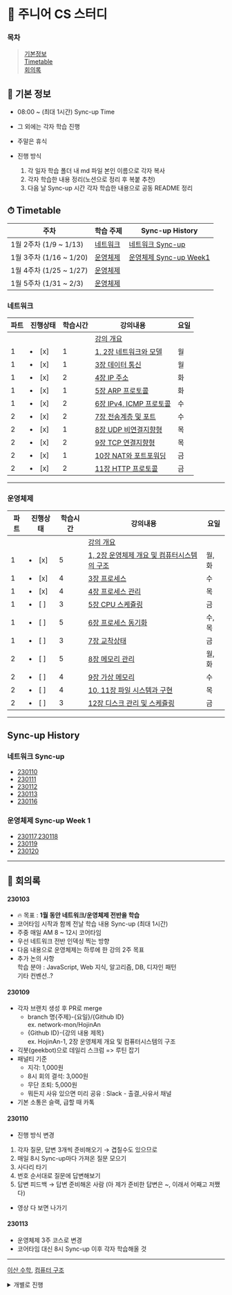 # 🌱 주니어 CS 스터디

### 목차

> [기본정보](#-기본-정보)  
> [Timetable](#-timetable)  
> [회의록](#-회의록)

## 📌 기본 정보

- 08:00 ~ (최대 1시간) Sync-up Time
- 그 외에는 각자 학습 진행
- 주말은 휴식

- 진행 방식
  1. 각 일자 학습 폴더 내 md 파일 본인 이름으로 각자 복사
  2. 각자 학습한 내용 정리(노션으로 정리 후 복붙 추천)
  3. 다음 날 Sync-up 시간 각자 학습한 내용으로 공동 README 정리

## ⏱ Timetable

| 주차                    | 학습 주제             | Sync-up History                                    |
| ----------------------- | --------------------- | -------------------------------------------------- |
| 1월 2주차 (1/9 ~ 1/13)  | [네트워크](#네트워크) | [네트워크 Sync-up](#네트워크-sync-up)              |
| 1월 3주차 (1/16 ~ 1/20) | [운영체제](#운영체제) | [운영체제 Sync-up Week1](#운영체제-sync-up-week-1) |
| 1월 4주차 (1/25 ~ 1/27) | [운영체제](#운영체제) |                                                    |
| 1월 5주차 (1/31 ~ 2/3)  | [운영체제](#운영체제) |                                                    |

### 네트워크

| 파트 | 진행상태       | 학습시간 | 강의내용                                                    | 요일 |
| ---- | -------------- | -------- | ----------------------------------------------------------- | ---- |
|      |                |          | [강의 개요](네트워크)                                       |      |
| 1    | <li> [x] </li> | 1        | [1, 2장 네트워크와 모델](네트워크/1,-2장-네트워크와-모델)   | 월   |
| 1    | <li> [x] </li> | 1        | [3장 데이터 통신](네트워크/3장-데이터-통신)                 | 월   |
| 1    | <li> [x] </li> | 2        | [4장 IP 주소](네트워크/4장-IP-주소)                         | 화   |
| 1    | <li> [x] </li> | 1        | [5장 ARP 프로토콜](네트워크/5장-ARP-프로토콜)               | 화   |
| 1    | <li> [x] </li> | 2        | [6장 IPv4, ICMP 프로토콜](네트워크/6장-IPv4,-ICMP-프로토콜) | 수   |
| 2    | <li> [x] </li> | 2        | [7장 전송계층 및 포트](네트워크/7장-전송계층-및-포트)       | 수   |
| 2    | <li> [x] </li> | 1        | [8장 UDP 비연결지향형](네트워크/8장-UDP-비연결지향형)       | 목   |
| 2    | <li> [x] </li> | 2        | [9장 TCP 연결지향형](네트워크/9장-TCP-연결지향형)           | 목   |
| 2    | <li> [x] </li> | 1        | [10장 NAT와 포트포워딩](네트워크/10장-NAT와-포트포워딩)     | 금   |
| 2    | <li> [x] </li> | 2        | [11장 HTTP 프로토콜](네트워크/11장-HTTP-프로토콜)           | 금   |

---

### 운영체제

| 파트 | 진행상태       | 학습시간 | 강의내용                                                                                            | 요일   |
| ---- | -------------- | -------- | --------------------------------------------------------------------------------------------------- | ------ |
|      |                |          | [강의 개요](운영체제)                                                                               |        |
| 1    | <li> [x] </li> | 5        | [1, 2장 운영체제 개요 및 컴퓨터시스템의 구조](운영체제/1,-2장-운영체제-개요-및-컴퓨터시스템의-구조) | 월, 화 |
| 1    | <li> [x] </li> | 4        | [3장 프로세스](운영체제/3장-프로세스)                                                               | 수     |
| 1    | <li> [x] </li> | 4        | [4장 프로세스 관리](운영체제/4장-프로세스-관리)                                                     | 목     |
| 1    | <li> [ ] </li> | 3        | [5장 CPU 스케쥴링](운영체제/5장-CPU-스케쥴링)                                                       | 금     |
| 1    | <li> [ ] </li> | 5        | [6장 프로세스 동기화](운영체제/6장-프로세스-동기화)                                                 | 수, 목 |
| 1    | <li> [ ] </li> | 3        | [7장 교착상태](운영체제/7장-교착상태)                                                               | 금     |
| 2    | <li> [ ] </li> | 5        | [8장 메모리 관리](운영체제/8장-메모리-관리)                                                         | 월, 화 |
| 2    | <li> [ ] </li> | 4        | [9장 가상 메모리](운영체제/9장-가상-메모리)                                                         | 수     |
| 2    | <li> [ ] </li> | 4        | [10, 11장 파일 시스템과 구현](운영체제/10,-11장-파일-시스템과-구현)                                 | 목     |
| 2    | <li> [ ] </li> | 3        | [12장 디스크 관리 및 스케쥴링](운영체제/12장-디스크-관리-및-스케쥴링)                               | 금     |

---

## Sync-up History

### 네트워크 Sync-up

- [230110](https://scandalous-helicona-d23.notion.site/1-2-3-6077914edd814111bdd926b946661e77)
- [230111](https://scandalous-helicona-d23.notion.site/4-IP-5-ARP-88997b55fab64c1a8408cc39c78a8681)
- [230112](https://scandalous-helicona-d23.notion.site/6-IPv4-ICMP-7-ea097ea987394bceaf8fc6683d8697f2)
- [230113](https://scandalous-helicona-d23.notion.site/8-UDP-9-TCP-770704258cf2465482f4507d96ea3d1e)
- [230116](https://scandalous-helicona-d23.notion.site/10-NAT-11-HTTP-010d1a630d0043d8ab33cf518cb58aa8)

### 운영체제 Sync-up Week 1

- [230117,230118](https://scandalous-helicona-d23.notion.site/1-2-4be231e3dde04ed09d9d9fd443f34564)
- [230119](https://scandalous-helicona-d23.notion.site/3-bfd06b885965475ea50b56234ff06ba3)
- [230120](https://scandalous-helicona-d23.notion.site/4-691dff75764e4d08bed2f18d26f768ec)

---

## 📜 회의록

#### 230103

- 🔥 목표 : **1월 동안 네트워크/운영체제 전반을 학습**
- 코어타임 시작과 함께 전날 학습 내용 Sync-up (최대 1시간)
- 주중 매일 AM 8 ~ 12시 코어타임
- 우선 네트워크 전반 인덱싱 찍는 방향
- 다음 내용으로 운영체제는 하루에 한 강의 2주 목표
- 추가 논의 사항  
  학습 분야 : JavaScript, Web 지식, 알고리즘, DB, 디자인 패턴  
  기타 컨벤션..?

#### 230109

- 각자 브랜치 생성 후 PR로 merge
  - branch 명{주제}-{요일}/{Github ID}  
    ex. network-mon/HojinAn
  - {Github ID}-{강의 내용 제목}  
    ex. HojinAn-1, 2장 운영체제 개요 및 컴퓨터시스템의 구조
- 긱봇(geekbot)으로 데일리 스크럼 => 루틴 잡기
- 패널티 기준
  - 지각: 1,000원
  - 8시 회의 결석: 3,000원
  - 무단 조퇴: 5,000원
  - 뭐든지 사유 있으면 미리 공유 : Slack - 출결\_사유서 채널
- 기본 소통은 슬랙, 급할 때 카톡

#### 230110

- 진행 방식 변경

1. 각자 질문, 답변 3개씩 준비해오기 → 겹칠수도 있으므로
2. 매일 8시 Sync-up마다 가져온 질문 모으기
3. 사다리 타기
4. 번호 순서대로 질문에 답변해보기
5. 답변 피드백 → 답변 준비해온 사람 (아 제가 준비한 답변은 ~, 이래서 어째고 저쨌다)

- 영상 다 보면 나가기

#### 230113

- 운영체제 3주 코스로 변경
- 코어타임 대신 8시 Sync-up 이후 각자 학습해올 것

---

[이산 수학](#이산-수학), [컴퓨터 구조](#컴퓨터-구조)

<details>
  <summary>
  개별로 진행
  </summary>

### 이산 수학

| 파트 | 진행상태       | 학습시간 | 강의내용                                                        |
| ---- | -------------- | -------- | --------------------------------------------------------------- |
|      |                |          | [강의 개요](이산-수학)                                          |
| 1    | <li> [ ] </li> | 2        | [이산수학 기초](이산-수학/이산수학-기초.md)                     |
| 1    | <li> [ ] </li> | 5        | [명제,추론,귀납,부울대수](이산-수학/명제,추론,귀납,부울대수.md) |
| 2    | <li> [ ] </li> | 3        | [알고리즘,그래프](이산-수학/알고리즘,그래프.md)                 |
| 2    | <li> [ ] </li> | 2        | [형식언어와 오토마타,셈](이산-수학/형식언어와-오토마타,셈.md)   |
| 2    | <li> [ ] </li> | 3        | [관계,부분순서](이산-수학/관계,부분순서.md)                     |

---

### 컴퓨터-구조

| 파트 | 진행상태       | 학습시간 | 강의내용                                                                                  |
| ---- | -------------- | -------- | ----------------------------------------------------------------------------------------- |
|      |                |          | [강의 개요](컴퓨터-구조)                                                                  |
| 1    | <li> [ ] </li> | 2        | [컴퓨터-구조 개요](컴퓨터-구조/컴퓨터-구조-개요.md)                                       |
| 1    | <li> [ ] </li> | 3        | [1장 디지털 논리 회로 및 강의소개](컴퓨터-구조/1장-디지털-논리-회로-및-강의소개.md)       |
| 1    | <li> [ ] </li> | 3        | [2장 디지털 부품](컴퓨터-구조/2장-디지털-부품.md)                                         |
| 1    | <li> [ ] </li> | 3        | [3장 데이터의 표현](컴퓨터-구조/3장-데이터의-표현.md)                                     |
| 1    | <li> [ ] </li> | 2        | [4장 레지스터 전송과 마이크로 연산](컴퓨터-구조/4장-레지스터-전송과-마이크로-연산.md)     |
| 1    | <li> [ ] </li> | 3        | [5장 기본 컴퓨터의 구조와 설계-Part1](컴퓨터-구조/5장-기본-컴퓨터의-구조와-설계-Part1.md) |
| 1    | <li> [ ] </li> | 3        | [5장 기본 컴퓨터의 구조와 설계-Part2](컴퓨터-구조/5장-기본-컴퓨터의-구조와-설계-Part2.md) |
| 2    | <li> [ ] </li> | 3        | [6장 기본 컴퓨터 프로그래밍](컴퓨터-구조/6장-기본-컴퓨터-프로그래밍.md)                   |
| 2    | <li> [ ] </li> | 3        | [7장 마이크로 프로그램](컴퓨터-구조/7장-마이크로-프로그램.md)                             |
| 2    | <li> [ ] </li> | 3        | [8장 중앙 처리 장치](컴퓨터-구조/8장-중앙-처리-장치.md)                                   |
| 2    | <li> [ ] </li> | 3        | [9장 파이프라인과 벡터 처리](컴퓨터-구조/9장-파이프라인과-벡터-처리.md)                   |
| 2    | <li> [ ] </li> | 3        | [10장 컴퓨터 산술 연산](컴퓨터-구조/10장-컴퓨터-산술-연산.md)                             |
| 2    | <li> [ ] </li> | 3        | [11장 입출력 구조](컴퓨터-구조/11장-입출력-구조.md)                                       |
| 2    | <li> [ ] </li> | 3        | [12장 메모리 구조](컴퓨터-구조/12장-메모리-구조.md)                                       |

</details>
